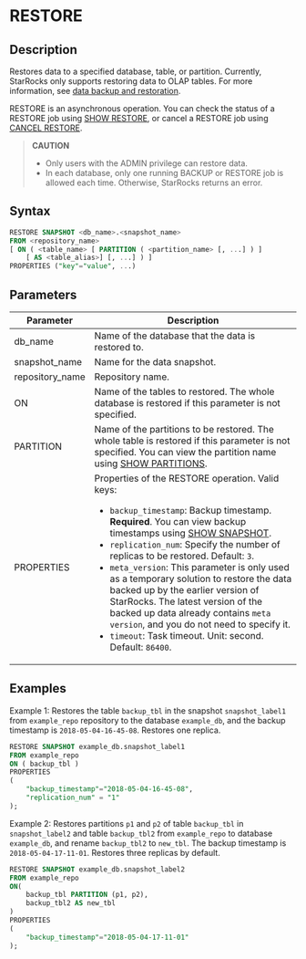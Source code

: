 # RESTORE

## Description

Restores data to a specified database, table, or partition. Currently, StarRocks only supports restoring data to OLAP tables. For more information, see [data backup and restoration](../../../administration/Backup_and_restore.md).

RESTORE is an asynchronous operation. You can check the status of a RESTORE job using [SHOW RESTORE](../data-manipulation/SHOW_RESTORE.md), or cancel a RESTORE job using [CANCEL RESTORE](../data-definition/CANCEL_RESTORE.md).

> **CAUTION**
>
> - Only users with the ADMIN privilege can restore data.
> - In each database, only one running BACKUP or RESTORE job is allowed each time. Otherwise, StarRocks returns an error.

## Syntax

```SQL
RESTORE SNAPSHOT <db_name>.<snapshot_name>
FROM <repository_name>
[ ON ( <table_name> [ PARTITION ( <partition_name> [, ...] ) ]
    [ AS <table_alias>] [, ...] ) ]
PROPERTIES ("key"="value", ...)
```

## Parameters

| **Parameter**   | **Description**                                              |
| --------------- | ------------------------------------------------------------ |
| db_name         | Name of the database that the data is restored to.           |
| snapshot_name   | Name for the data snapshot.                                  |
| repository_name | Repository name.                                             |
| ON              | Name of the tables to restored. The whole database is restored if this parameter is not specified. |
| PARTITION       | Name of the partitions to be restored. The whole table is restored if this parameter is not specified. You can view the partition name using [SHOW PARTITIONS](../data-manipulation/SHOW_PARTITIONS.md). |
| PROPERTIES      | Properties of the RESTORE operation. Valid keys:<ul><li>`backup_timestamp`: Backup timestamp. **Required**. You can view backup timestamps using [SHOW SNAPSHOT](../data-manipulation/SHOW_SNAPSHOT.md).</li><li>`replication_num`: Specify the number of replicas to be restored. Default: `3`.</li><li>`meta_version`: This parameter is only used as a temporary solution to restore the data backed up by the earlier version of StarRocks. The latest version of the backed up data already contains `meta version`, and you do not need to specify it.</li><li>`timeout`: Task timeout. Unit: second. Default: `86400`.</li></ul> |

## Examples

Example 1: Restores the table `backup_tbl` in the snapshot `snapshot_label1` from `example_repo` repository to the database `example_db`, and the backup timestamp is `2018-05-04-16-45-08`. Restores one replica.

```SQL
RESTORE SNAPSHOT example_db.snapshot_label1
FROM example_repo
ON ( backup_tbl )
PROPERTIES
(
    "backup_timestamp"="2018-05-04-16-45-08",
    "replication_num" = "1"
);
```

Example 2: Restores partitions `p1` and `p2` of table `backup_tbl` in `snapshot_label2` and table `backup_tbl2` from `example_repo` to database `example_db`, and rename `backup_tbl2` to `new_tbl`. The backup timestamp is `2018-05-04-17-11-01`. Restores three replicas by default.

```SQL
RESTORE SNAPSHOT example_db.snapshot_label2
FROM example_repo
ON(
    backup_tbl PARTITION (p1, p2),
    backup_tbl2 AS new_tbl
)
PROPERTIES
(
    "backup_timestamp"="2018-05-04-17-11-01"
);
```
